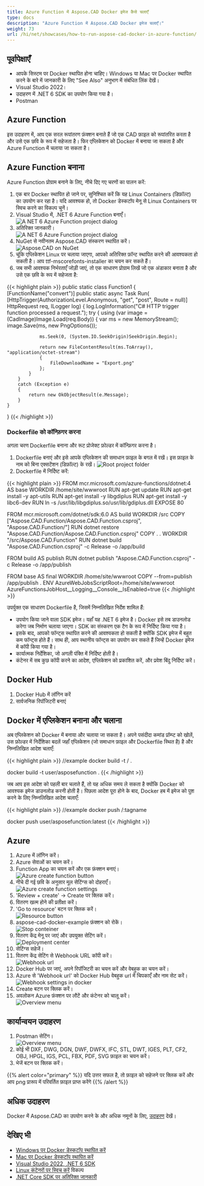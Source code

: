 ```yaml
---
title: Azure Function में Aspose.CAD Docker इमेज कैसे चलाएँ
type: docs
description: "Azure Function में Aspose.CAD Docker इमेज चलाएँ।"
weight: 73
url: /hi/net/showcases/how-to-run-aspose-cad-docker-in-azure-function/
---
```


## पूर्वापेक्षाएँ
- आपके सिस्टम पर Docker स्थापित होना चाहिए। Windows या Mac पर Docker स्थापित करने के बारे में जानकारी के लिए "See Also" अनुभाग में संबंधित लिंक देखें।
- Visual Studio 2022।
- उदाहरण में .NET 6 SDK का उपयोग किया गया है।
- Postman

## Azure Function

इस उदाहरण में, आप एक सरल रूपांतरण फ़ंक्शन बनाते हैं जो एक CAD फ़ाइल को रूपांतरित करता है और उसे एक छवि के रूप में सहेजता है। फिर एप्लिकेशन को Docker में बनाया जा सकता है और Azure Function में चलाया जा सकता है।

## Azure Function बनाना

Azure Function प्रोग्राम बनाने के लिए, नीचे दिए गए चरणों का पालन करें:
1. एक बार Docker स्थापित हो जाने पर, सुनिश्चित करें कि यह Linux Containers (डिफ़ॉल्ट) का उपयोग कर रहा है। यदि आवश्यक हो, तो Docker डेस्कटॉप मेनू से Linux Containers पर स्विच करने का विकल्प चुनें।
1. Visual Studio में, .NET 6 Azure Function बनाएँ।<br>
![A NET 6 Azure Function project dialog](/cad/_assets/showcases/azure/Create-project.png)<br>
1. अतिरिक्त जानकारी।<br>
![A NET 6 Azure Function project dialog](/cad/_assets/showcases/azure/Additional-information.png)<br>
1. NuGet से नवीनतम Aspose.CAD संस्करण स्थापित करें।<br>
![Aspose.CAD on NuGet](/cad/_assets/showcases/azure/NuGet.png)<br>
1. चूंकि एप्लिकेशन Linux पर चलाया जाएगा, आपको अतिरिक्त फ़ॉन्ट स्थापित करने की आवश्यकता हो सकती है। आप ttf-mscorefonts-installer का चयन कर सकते हैं।
1. जब सभी आवश्यक निर्भरताएँ जोड़ी जाएं, तो एक साधारण प्रोग्राम लिखें जो एक अंडाकार बनाता है और उसे एक छवि के रूप में सहेजता है:<br>

{{< highlight plain >}}
public static class Function1
{
    [FunctionName("convert")]
    public static async Task<IActionResult> Run(
        [HttpTrigger(AuthorizationLevel.Anonymous, "get", "post", Route = null)] HttpRequest req,
        ILogger log)
    {
        log.LogInformation("C# HTTP trigger function processed a request.");
        try
        {
            using (var image = (CadImage)Image.Load(req.Body))
            {
                var ms = new MemoryStream();
                image.Save(ms, new PngOptions());

                ms.Seek(0, (System.IO.SeekOrigin)SeekOrigin.Begin);

                return new FileContentResult(ms.ToArray(), "application/octet-stream")
                {
                    FileDownloadName = "Export.png"
                };
            }
        }
        catch (Exception e)
        {
            return new OkObjectResult(e.Message);
        }
    }
}
{{< /highlight >}}

### Dockerfile को कॉन्फ़िगर करना

अगला चरण Dockerfile बनाना और रूट प्रोजेक्ट फ़ोल्डर में कॉन्फ़िगर करना है।

1. Dockerfile बनाएं और इसे आपके एप्लिकेशन की समाधान फ़ाइल के बगल में रखें। इस फ़ाइल के नाम को बिना एक्सटेंशन (डिफ़ॉल्ट) के रखें।
![Root project folder](/cad/_assets/showcases/azure/root-folder.png)<br>
1. Dockerfile में निर्दिष्ट करें:


{{< highlight plain >}}
FROM mcr.microsoft.com/azure-functions/dotnet:4 AS base
WORKDIR /home/site/wwwroot
RUN apt-get update
RUN apt-get install -y apt-utils
RUN apt-get install -y libgdiplus
RUN apt-get install -y libc6-dev 
RUN ln -s /usr/lib/libgdiplus.so/usr/lib/gdiplus.dll
EXPOSE 80

FROM mcr.microsoft.com/dotnet/sdk:6.0 AS build
WORKDIR /src
COPY ["Aspose.CAD.Function/Aspose.CAD.Function.csproj", "Aspose.CAD.Function/"]
RUN dotnet restore "Aspose.CAD.Function/Aspose.CAD.Function.csproj"
COPY . .
WORKDIR "/src/Aspose.CAD.Function"
RUN dotnet build "Aspose.CAD.Function.csproj" -c Release -o /app/build

FROM build AS publish
RUN dotnet publish "Aspose.CAD.Function.csproj" -c Release -o /app/publish

FROM base AS final
WORKDIR /home/site/wwwroot
COPY --from=publish /app/publish .
ENV AzureWebJobsScriptRoot=/home/site/wwwroot \
    AzureFunctionsJobHost__Logging__Console__IsEnabled=true
{{< /highlight >}}

उपर्युक्त एक साधारण Dockerfile है, जिसमें निम्नलिखित निर्देश शामिल हैं:

- उपयोग किया जाने वाला SDK इमेज। यहाँ यह .NET 6 इमेज है। Docker इसे तब डाउनलोड करेगा जब निर्माण चलाया जाएगा। SDK का संस्करण एक टैग के रूप में निर्दिष्ट किया गया है।
- इसके बाद, आपको फॉन्ट्स स्थापित करने की आवश्यकता हो सकती है क्योंकि SDK इमेज में बहुत कम फॉन्ट्स होते हैं। साथ ही, आप स्थानीय फॉन्ट्स का उपयोग कर सकते हैं जिन्हें Docker इमेज में कॉपी किया गया है।
- कार्यात्मक निर्देशिका, जो अगली पंक्ति में निर्दिष्ट होती है।
- कंटेनर में सब कुछ कॉपी करने का आदेश, एप्लिकेशन को प्रकाशित करें, और प्रवेश बिंदु निर्दिष्ट करें।

## Docker Hub
1. Docker Hub में लॉगिन करें
1. सार्वजनिक रिपॉजिटरी बनाएं

## Docker में एप्लिकेशन बनाना और चलाना
 
अब एप्लिकेशन को Docker में बनाया और चलाया जा सकता है। अपने पसंदीदा कमांड प्रॉम्प्ट को खोलें, उस फ़ोल्डर में निर्देशिका बदलें जहाँ एप्लिकेशन (जो समाधान फ़ाइल और Dockerfile स्थित है) है और निम्नलिखित आदेश चलाएँ:

{{< highlight plain >}}
//example
docker build -t <user name>/<repository name> .

docker build -t user/asposefunction .
{{< /highlight >}}
 
जब आप इस आदेश को पहली बार चलाते हैं, तो यह अधिक समय ले सकता है क्योंकि Docker को आवश्यक इमेज डाउनलोड करनी होती है। पिछला आदेश पूरा होने के बाद, Docker हब में इमेज को पुश करने के लिए निम्नलिखित आदेश चलाएँ:
 
{{< highlight plain >}}
//example
docker push <user name>/<repository name>:tagname

docker push user/asposefunction:latest
{{< /highlight >}}

## Azure

1. Azure में लॉगिन करें।
1. Azure सेवाओं का चयन करें।
1. Function App का चयन करें और एक फ़ंक्शन बनाएं।<br>
![Azure create function button](/cad/_assets/showcases/azure/create-function.png)<br>
1. नीचे दी गई छवि के अनुसार मूल सेटिंग्स को दोहराएँ।<br>
![Azure create function settings](/cad/_assets/showcases/azure/create-function-setting.png)<br>
1. 'Review + create' -> Create पर क्लिक करें।
1. वितरण खत्म होने की प्रतीक्षा करें।
1. 'Go to resource' बटन पर क्लिक करें।<br>
![Resource button](/cad/_assets/showcases/azure/go-to-resource.png)<br>
1. aspose-cad-docker-example फ़ंक्शन को रोकें।<br>
![Stop conteiner](/cad/_assets/showcases/azure/stop-container.png)<br>
1. वितरण केंद्र मेनू पर जाएं और उपयुक्त सेटिंग करें।<br>
![Deployment center](/cad/_assets/showcases/azure/deployment-center.png)<br>
1. सेटिंग्स सहेजें।
1. वितरण केंद्र सेटिंग से Webhook URL कॉपी करें।<br>
![Webhook url](/cad/_assets/showcases/azure/webhook-url.png)<br>
1. Docker Hub पर जाएं, अपने रिपॉजिटरी का चयन करें और वेबहुक का चयन करें।
1. Azure से 'Webhook url' को Docker Hub वेबहुक url में चिपकाएँ और नाम सेट करें।<br>
![Webhook settings in docker](/cad/_assets/showcases/azure/webhook.png)<br>
1. Create बटन पर क्लिक करें।
1. अवलोकन Azure फ़ंक्शन पर लौटें और कंटेनर को चालू करें।<br>
![Overview menu](/cad/_assets/showcases/azure/overview.png)<br>

## कार्यान्वयन उदाहरण

1. Postman सेटिंग।<br>
![Overview menu](/cad/_assets/showcases/azure/postman-settings.png)<br>
1. कोई भी DXF, DWG, DGN, DWF, DWFX, IFC, STL, DWT, IGES, PLT, CF2, OBJ, HPGL, IGS, PCL, FBX, PDF, SVG फ़ाइल का चयन करें।
1. भेजें बटन पर क्लिक करें।

{{% alert color="primary" %}} 
यदि उत्तर सफल है, तो फ़ाइल को सहेजने पर क्लिक करें और आप png प्रारूप में परिवर्तित फ़ाइल प्राप्त करेंगे
{{% /alert %}}

## अधिक उदाहरण

Docker में Aspose.CAD का उपयोग करने के और अधिक नमूनों के लिए, [उदाहरण](https://github.com/aspose-cad/Aspose.CAD-Documentation) देखें।

## देखिए भी

- [Windows पर Docker डेस्कटॉप स्थापित करें](https://docs.docker.com/docker-for-windows/install/)
- [Mac पर Docker डेस्कटॉप स्थापित करें](https://docs.docker.com/docker-for-mac/install/)
- [Visual Studio 2022, .NET 6 SDK](https://docs.microsoft.com/en-us/dotnet/core/install/windows?tabs=net60#dependencies)
- [Linux कंटेनरों पर स्विच करें](https://docs.docker.com/docker-for-windows/#switch-between-windows-and-linux-containers) विकल्प
- [.NET Core SDK पर अतिरिक्त जानकारी](https://hub.docker.com/_/microsoft-dotnet-sdk)
